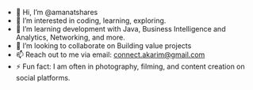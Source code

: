 - 👋 Hi, I’m @amanatshares
- 👀 I’m interested in coding, learning, exploring.
- 🌱 I’m learning development with Java, Business Intelligence and Analytics, Networking, and more.
- 💞️ I’m looking to collaborate on Building value projects
- 📫 Reach out to me via email: connect.akarim@gmail.com
- ⚡ Fun fact: I am often in photography, filming, and content creation on social platforms.
